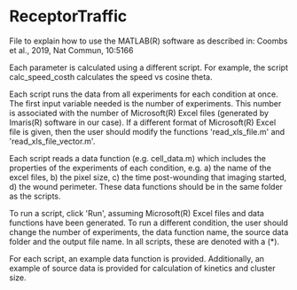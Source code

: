 # ReceptorTraffic

File to explain how to use the MATLAB(R) software as described in:
Coombs et al., 2019, Nat Commun, 10:5166

Each parameter is calculated using a different script. For example, the script 
calc_speed_costh calculates the speed vs cosine theta.

Each script runs the data from all experiments for each condition at once. The 
first input variable needed is the number of experiments. This number is 
associated with the number of Microsoft(R) Excel files (generated by Imaris(R) 
software in our case). If a different format of Microsoft(R) Excel file is 
given, then the user should modify the functions 'read_xls_file.m' and 
'read_xls_file_vector.m'.

Each script reads a data function (e.g. cell_data.m) which includes the 
properties of the experiments of each condition, e.g. a) the name of the excel 
files, b) the pixel size, c) the time post-wounding that imaging started, 
d) the wound perimeter. These data functions should be in the same folder as 
the scripts.

To run a script, click 'Run', assuming Microsoft(R) Excel files and data 
functions have been generated. To run a different condition, the user should 
change the number of experiments, the data function name, the source data 
folder and the output file name. In all scripts, these are denoted with a (*).

For each script, an example data function is provided. Additionally, an 
example of source data is provided for calculation of kinetics and cluster 
size.
